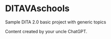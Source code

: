 # DITAVAschools

Sample DITA 2.0 basic project with generic topics

Content created by your uncle ChatGPT.

